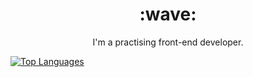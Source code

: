 <div align="center"> 
<h1>:wave:</h1> 
<p>I'm a practising front-end developer.</p>


</div>

[![Top Languages](https://github-readme-stats.vercel.app/api/top-langs/?username=shallihan)](https://github.com/shallihan/github-readme-stats)
